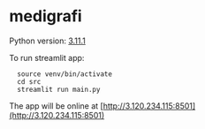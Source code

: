 # medigrafi

Python version: [3.11.1](https://www.python.org/downloads/release/python-3111/)

To run streamlit app:
```
  source venv/bin/activate
  cd src
  streamlit run main.py
```

The app will be online at [http://3.120.234.115:8501](http://3.120.234.115:8501)
